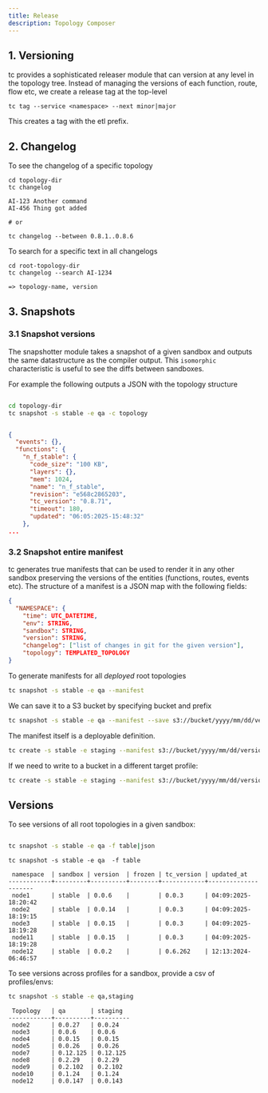 ```yaml
---
title: Release
description: Topology Composer
---
```


## 1. Versioning

tc provides a sophisticated releaser module that can version at any level in the topology tree. Instead of managing the versions of each function, route, flow etc, we create a release tag at the top-level

```
tc tag --service <namespace> --next minor|major
```

This creates a tag with the etl prefix.


## 2. Changelog

To see the changelog of a specific topology

```
cd topology-dir
tc changelog

AI-123 Another command
AI-456 Thing got added

# or

tc changelog --between 0.8.1..0.8.6
```

To search for a specific text in all changelogs

```
cd root-topology-dir
tc changelog --search AI-1234

=> topology-name, version

```


## 3. Snapshots

### 3.1 Snapshot versions

The snapshotter module takes a snapshot of a given sandbox and outputs the same datastructure as the compiler output. This `isomorphic` characteristic is useful to see the diffs between sandboxes.

For example the following outputs a JSON with the topology structure

```sh

cd topology-dir
tc snapshot -s stable -e qa -c topology
```

```json

{
  "events": {},
  "functions": {
    "n_f_stable": {
      "code_size": "100 KB",
      "layers": {},
      "mem": 1024,
      "name": "n_f_stable",
      "revision": "e568c2865203",
      "tc_version": "0.8.71",
      "timeout": 180,
      "updated": "06:05:2025-15:48:32"
    },
...
```

### 3.2 Snapshot entire manifest

tc generates true manifests that can be used to render it in any other sandbox preserving the versions of the entities (functions, routes, events etc). The structure of a manifest is a JSON map with the following fields:

```json
{
  "NAMESPACE": {
    "time": UTC_DATETIME,
    "env": STRING,
    "sandbox": STRING,
    "version": STRING,
    "changelog": ["list of changes in git for the given version"],
    "topology": TEMPLATED_TOPOLOGY
}
```

To generate manifests for all _deployed_ root topologies

```sh
tc snapshot -s stable -e qa --manifest

```

We can save it to a S3 bucket by specifying bucket and prefix

```sh
tc snapshot -s stable -e qa --manifest --save s3://bucket/yyyy/mm/dd/version.json
```

The manifest itself is a deployable definition.

```sh
tc create -s stable -e staging --manifest s3://bucket/yyyy/mm/dd/version.json
```

If we need to write to a bucket in a different target profile:

```sh
tc create -s stable -e staging --manifest s3://bucket/yyyy/mm/dd/version.json --target-profile cicdm
```
## Versions


To see versions of all root topologies in a given sandbox:

```sh

tc snapshot -s stable -e qa -f table|json
```

```
tc snapshot -s stable -e qa  -f table
```

```pre
 namespace  | sandbox | version  | frozen | tc_version | updated_at
------------+---------+----------+--------+------------+---------------------
 node1      | stable  | 0.0.6    |        | 0.0.3      | 04:09:2025-18:20:42
 node2      | stable  | 0.0.14   |        | 0.0.3      | 04:09:2025-18:19:15
 node3      | stable  | 0.0.15   |        | 0.0.3      | 04:09:2025-18:19:28
 node11     | stable  | 0.0.15   |        | 0.0.3      | 04:09:2025-18:19:28
 node12     | stable  | 0.0.2    |        | 0.6.262    | 12:13:2024-06:46:57
```


To see versions across profiles for a sandbox, provide a csv of profiles/envs:

```sh
tc snapshot -s stable -e qa,staging
```

```
 Topology   | qa       | staging
------------+----------+----------
 node2      | 0.0.27   | 0.0.24
 node3      | 0.0.6    | 0.0.6
 node4      | 0.0.15   | 0.0.15
 node5      | 0.0.26   | 0.0.26
 node7      | 0.12.125 | 0.12.125
 node8      | 0.2.29   | 0.2.29
 node9      | 0.2.102  | 0.2.102
 node10     | 0.1.24   | 0.1.24
 node12     | 0.0.147  | 0.0.143
```
